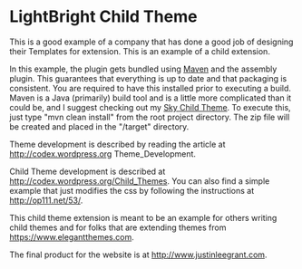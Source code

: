 LightBright Child Theme
=========================

This is a good example of a company that has done a good job of 
designing their Templates for extension.  This is an example of 
a child extension.  

In this example, the plugin gets bundled using [Maven](https://maven.apache.org)
and the assembly plugin.  This guarantees that everything is up to date and that packaging is 
consistent.  You are required to have this installed prior to executing a build.  Maven is 
a Java (primarily) build tool and is a little more complicated than it could be, and I 
suggest checking out my [Sky Child Theme](https://github.com/jlgrock/SkyChild).
To execute this, just type "mvn clean install" from the root project directory. The zip file
will be created and placed in the "<project>/target" directory.

Theme development is described by reading the article at 
http://codex.wordpress.org Theme_Development.

Child Theme development is described at http://codex.wordpress.org/Child_Themes. You
can also find a simple example that just modifies the css by following the 
instructions at http://op111.net/53/.

This child theme extension is meant to be an example for others writing child themes and for folks 
that are extending themes from https://www.elegantthemes.com.

The final product for the website is at http://www.justinleegrant.com.
